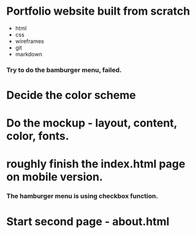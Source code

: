 # Portfolio website built from scratch

- html
- css
- wireframes
- git
- markdown

### Try to do the bamburger menu, failed.

# Decide the color scheme


# Do the mockup - layout, content, color, fonts.



# roughly finish the index.html page on mobile version.
### The hamburger menu is using checkbox function.



# Start second page - about.html



